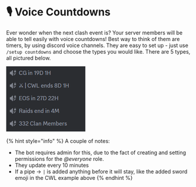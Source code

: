# 🎙️ Voice Countdowns

Ever wonder when the next clash event is? Your server members will be able to tell easily with voice countdowns! Best way to think of them are timers, by using discord voice channels. They are easy to set up - just use `/setup countdowns` and choose the types you would like. There are 5 types, all pictured below.

&#x20;![](<../.gitbook/assets/image (17) (1).png>)

{% hint style="info" %}
A couple of notes:

* The bot requires admin for this, due to the fact of creating and setting permissions for the _@everyone_ role.
* They update every 10 minutes
* If a pipe -> `|` is added anything before it will stay, like the added sword emoji in the CWL example above
{% endhint %}
